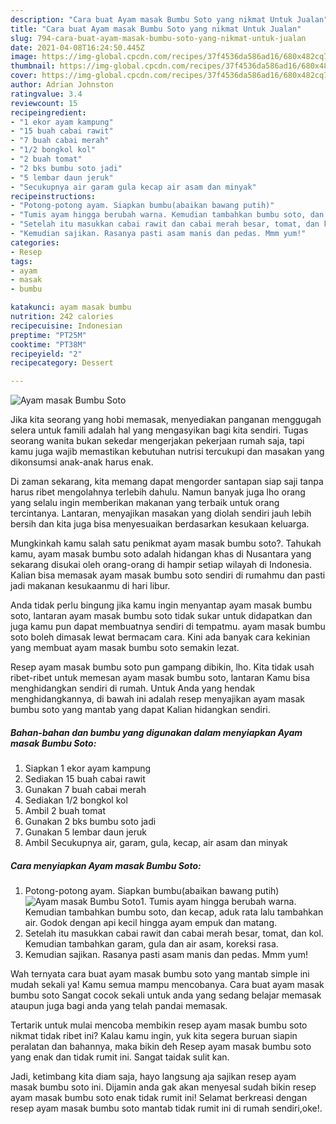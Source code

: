 ```yaml
---
description: "Cara buat Ayam masak Bumbu Soto yang nikmat Untuk Jualan"
title: "Cara buat Ayam masak Bumbu Soto yang nikmat Untuk Jualan"
slug: 794-cara-buat-ayam-masak-bumbu-soto-yang-nikmat-untuk-jualan
date: 2021-04-08T16:24:50.445Z
image: https://img-global.cpcdn.com/recipes/37f4536da586ad16/680x482cq70/ayam-masak-bumbu-soto-foto-resep-utama.jpg
thumbnail: https://img-global.cpcdn.com/recipes/37f4536da586ad16/680x482cq70/ayam-masak-bumbu-soto-foto-resep-utama.jpg
cover: https://img-global.cpcdn.com/recipes/37f4536da586ad16/680x482cq70/ayam-masak-bumbu-soto-foto-resep-utama.jpg
author: Adrian Johnston
ratingvalue: 3.4
reviewcount: 15
recipeingredient:
- "1 ekor ayam kampung"
- "15 buah cabai rawit"
- "7 buah cabai merah"
- "1/2 bongkol kol"
- "2 buah tomat"
- "2 bks bumbu soto jadi"
- "5 lembar daun jeruk"
- "Secukupnya air garam gula kecap air asam dan minyak"
recipeinstructions:
- "Potong-potong ayam. Siapkan bumbu(abaikan bawang putih)"
- "Tumis ayam hingga berubah warna. Kemudian tambahkan bumbu soto, dan kecap, aduk rata lalu tambahkan air. Godok dengan api kecil hingga ayam empuk dan matang."
- "Setelah itu masukkan cabai rawit dan cabai merah besar, tomat, dan kol. Kemudian tambahkan garam, gula dan air asam, koreksi rasa."
- "Kemudian sajikan. Rasanya pasti asam manis dan pedas. Mmm yum!"
categories:
- Resep
tags:
- ayam
- masak
- bumbu

katakunci: ayam masak bumbu 
nutrition: 242 calories
recipecuisine: Indonesian
preptime: "PT25M"
cooktime: "PT38M"
recipeyield: "2"
recipecategory: Dessert

---
```



![Ayam masak Bumbu Soto](https://img-global.cpcdn.com/recipes/37f4536da586ad16/680x482cq70/ayam-masak-bumbu-soto-foto-resep-utama.jpg)

Jika kita seorang yang hobi memasak, menyediakan panganan menggugah selera untuk famili adalah hal yang mengasyikan bagi kita sendiri. Tugas seorang  wanita bukan sekedar mengerjakan pekerjaan rumah saja, tapi kamu juga wajib memastikan kebutuhan nutrisi tercukupi dan masakan yang dikonsumsi anak-anak harus enak.

Di zaman  sekarang, kita memang dapat mengorder santapan siap saji tanpa harus ribet mengolahnya terlebih dahulu. Namun banyak juga lho orang yang selalu ingin memberikan makanan yang terbaik untuk orang tercintanya. Lantaran, menyajikan masakan yang diolah sendiri jauh lebih bersih dan kita juga bisa menyesuaikan berdasarkan kesukaan keluarga. 



Mungkinkah kamu salah satu penikmat ayam masak bumbu soto?. Tahukah kamu, ayam masak bumbu soto adalah hidangan khas di Nusantara yang sekarang disukai oleh orang-orang di hampir setiap wilayah di Indonesia. Kalian bisa memasak ayam masak bumbu soto sendiri di rumahmu dan pasti jadi makanan kesukaanmu di hari libur.

Anda tidak perlu bingung jika kamu ingin menyantap ayam masak bumbu soto, lantaran ayam masak bumbu soto tidak sukar untuk didapatkan dan juga kamu pun dapat membuatnya sendiri di tempatmu. ayam masak bumbu soto boleh dimasak lewat bermacam cara. Kini ada banyak cara kekinian yang membuat ayam masak bumbu soto semakin lezat.

Resep ayam masak bumbu soto pun gampang dibikin, lho. Kita tidak usah ribet-ribet untuk memesan ayam masak bumbu soto, lantaran Kamu bisa menghidangkan sendiri di rumah. Untuk Anda yang hendak menghidangkannya, di bawah ini adalah resep menyajikan ayam masak bumbu soto yang mantab yang dapat Kalian hidangkan sendiri.

<!--inarticleads1-->

##### Bahan-bahan dan bumbu yang digunakan dalam menyiapkan Ayam masak Bumbu Soto:

1. Siapkan 1 ekor ayam kampung
1. Sediakan 15 buah cabai rawit
1. Gunakan 7 buah cabai merah
1. Sediakan 1/2 bongkol kol
1. Ambil 2 buah tomat
1. Gunakan 2 bks bumbu soto jadi
1. Gunakan 5 lembar daun jeruk
1. Ambil Secukupnya air, garam, gula, kecap, air asam dan minyak




<!--inarticleads2-->

##### Cara menyiapkan Ayam masak Bumbu Soto:

1. Potong-potong ayam. Siapkan bumbu(abaikan bawang putih)
<img src="https://img-global.cpcdn.com/steps/d579942011de540b/160x128cq70/ayam-masak-bumbu-soto-langkah-memasak-1-foto.jpg" alt="Ayam masak Bumbu Soto">1. Tumis ayam hingga berubah warna. Kemudian tambahkan bumbu soto, dan kecap, aduk rata lalu tambahkan air. Godok dengan api kecil hingga ayam empuk dan matang.
1. Setelah itu masukkan cabai rawit dan cabai merah besar, tomat, dan kol. Kemudian tambahkan garam, gula dan air asam, koreksi rasa.
1. Kemudian sajikan. Rasanya pasti asam manis dan pedas. Mmm yum!




Wah ternyata cara buat ayam masak bumbu soto yang mantab simple ini mudah sekali ya! Kamu semua mampu mencobanya. Cara buat ayam masak bumbu soto Sangat cocok sekali untuk anda yang sedang belajar memasak ataupun juga bagi anda yang telah pandai memasak.

Tertarik untuk mulai mencoba membikin resep ayam masak bumbu soto nikmat tidak ribet ini? Kalau kamu ingin, yuk kita segera buruan siapin peralatan dan bahannya, maka bikin deh Resep ayam masak bumbu soto yang enak dan tidak rumit ini. Sangat taidak sulit kan. 

Jadi, ketimbang kita diam saja, hayo langsung aja sajikan resep ayam masak bumbu soto ini. Dijamin anda gak akan menyesal sudah bikin resep ayam masak bumbu soto enak tidak rumit ini! Selamat berkreasi dengan resep ayam masak bumbu soto mantab tidak rumit ini di rumah sendiri,oke!.

